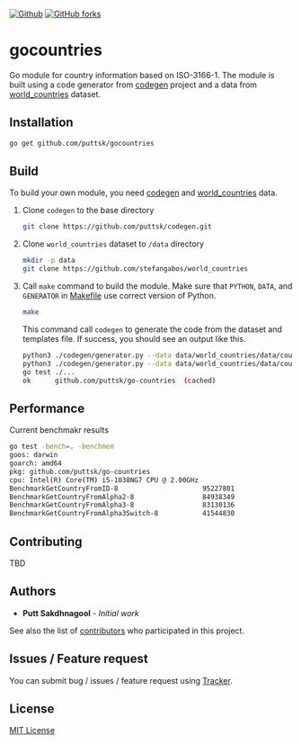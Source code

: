 [![Github](https://img.shields.io/badge/sources-github-green.svg)](https://github.com/puttsk/gocountries/)
 [![GitHub forks](https://img.shields.io/github/stars/puttsk/gocountries.svg?style=social&label=Star)](https://github.com/puttsk/gocountries)

# gocountries

Go module for country information based on ISO-3166-1. The module is built using a code generator from [codegen](https://github.com/puttsk/codegen) project and a data from [world_countries](https://github.com/stefangabos/world_countries) dataset.

## Installation

``` bash
go get github.com/puttsk/gocountries
```

## Build

To build your own module, you need [codegen](https://github.com/puttsk/codegen) and [world_countries](https://github.com/stefangabos/world_countries) data. 

1. Clone `codegen` to the base directory

    ``` bash
    git clone https://github.com/puttsk/codegen.git
    ```

2. Clone `world_countries` dataset to `/data` directory

    ``` bash
    mkdir -p data
    git clone https://github.com/stefangabos/world_countries
    ```

3. Call `make` command to build the module. Make sure that `PYTHON`, `DATA`, and `GENERATOR` in [Makefile](Makefile) use correct version of Python.

    ``` bash
    make
    ```

    This command call `codegen` to generate the code from the dataset and templates file. If success, you should see an output like this.

    ```bash
    python3 ./codegen/generator.py --data data/world_countries/data/countries/_combined/countries.json -t templates/country.go.template -o country.go
    python3 ./codegen/generator.py --data data/world_countries/data/countries/_combined/countries.json -t templates/country_test.go.template -o country_test.go
    go test ./...
    ok      github.com/puttsk/go-countries  (cached)
    ```

## Performance

Current benchmakr results

``` bash
go test -bench=. -benchmem 
goos: darwin
goarch: amd64
pkg: github.com/puttsk/go-countries
cpu: Intel(R) Core(TM) i5-1038NG7 CPU @ 2.00GHz
BenchmarkGetCountryFromID-8                     95227801                12.15 ns/op            0 B/op          0 allocs/op
BenchmarkGetCountryFromAlpha2-8                 84938349                13.89 ns/op            0 B/op          0 allocs/op
BenchmarkGetCountryFromAlpha3-8                 83130136                13.96 ns/op            0 B/op          0 allocs/op
BenchmarkGetCountryFromAlpha3Switch-8           41544830                27.02 ns/op            0 B/op          0 allocs/op
```

## Contributing

TBD

## Authors

* **Putt Sakdhnagool** - *Initial work*

See also the list of [contributors](https://github.com/puttsk/codegen/graphs/contributors) who participated in this project.

## Issues / Feature request

You can submit bug / issues / feature request using [Tracker](https://github.com/puttsk/codegen/issues).

## License

[MIT License](LICENSE)
